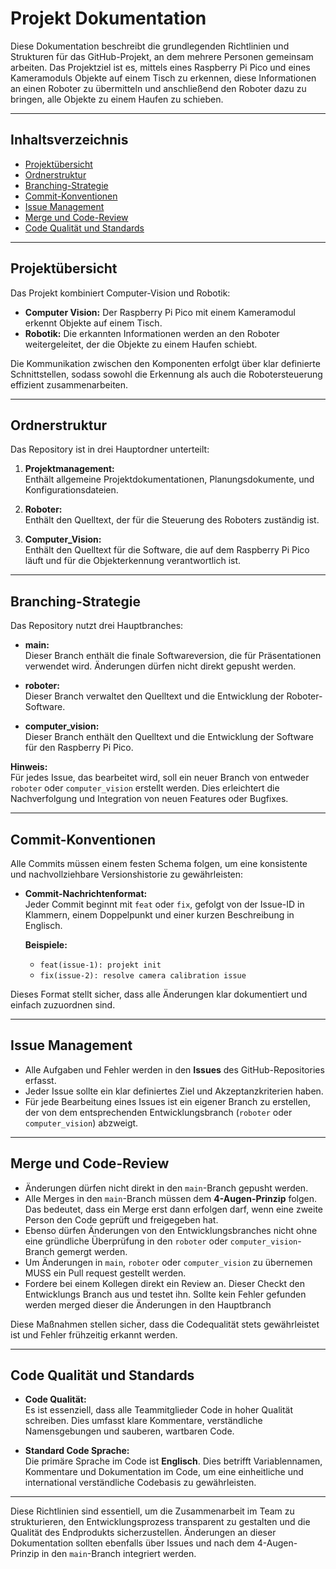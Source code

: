 # Projekt Dokumentation

Diese Dokumentation beschreibt die grundlegenden Richtlinien und Strukturen für das GitHub-Projekt, an dem mehrere Personen gemeinsam arbeiten. Das Projektziel ist es, mittels eines Raspberry Pi Pico und eines Kameramoduls Objekte auf einem Tisch zu erkennen, diese Informationen an einen Roboter zu übermitteln und anschließend den Roboter dazu zu bringen, alle Objekte zu einem Haufen zu schieben.

---

## Inhaltsverzeichnis
- [Projektübersicht](#projektübersicht)
- [Ordnerstruktur](#ordnerstruktur)
- [Branching-Strategie](#branching-strategie)
- [Commit-Konventionen](#commit-konventionen)
- [Issue Management](#issue-management)
- [Merge und Code-Review](#merge-und-code-review)
- [Code Qualität und Standards](#code-qualität-und-standards)

---

## Projektübersicht

Das Projekt kombiniert Computer-Vision und Robotik:
- **Computer Vision:** Der Raspberry Pi Pico mit einem Kameramodul erkennt Objekte auf einem Tisch.
- **Robotik:** Die erkannten Informationen werden an den Roboter weitergeleitet, der die Objekte zu einem Haufen schiebt.

Die Kommunikation zwischen den Komponenten erfolgt über klar definierte Schnittstellen, sodass sowohl die Erkennung als auch die Robotersteuerung effizient zusammenarbeiten.

---

## Ordnerstruktur

Das Repository ist in drei Hauptordner unterteilt:

1. **Projektmanagement:**  
   Enthält allgemeine Projektdokumentationen, Planungsdokumente, und Konfigurationsdateien.

2. **Roboter:**  
   Enthält den Quelltext, der für die Steuerung des Roboters zuständig ist.

3. **Computer_Vision:**  
   Enthält den Quelltext für die Software, die auf dem Raspberry Pi Pico läuft und für die Objekterkennung verantwortlich ist.

---

## Branching-Strategie

Das Repository nutzt drei Hauptbranches:

- **main:**  
  Dieser Branch enthält die finale Softwareversion, die für Präsentationen verwendet wird. Änderungen dürfen nicht direkt gepusht werden.

- **roboter:**  
  Dieser Branch verwaltet den Quelltext und die Entwicklung der Roboter-Software.

- **computer_vision:**  
  Dieser Branch enthält den Quelltext und die Entwicklung der Software für den Raspberry Pi Pico.

**Hinweis:**  
Für jedes Issue, das bearbeitet wird, soll ein neuer Branch von entweder `roboter` oder `computer_vision` erstellt werden. Dies erleichtert die Nachverfolgung und Integration von neuen Features oder Bugfixes.

---

## Commit-Konventionen

Alle Commits müssen einem festen Schema folgen, um eine konsistente und nachvollziehbare Versionshistorie zu gewährleisten:

- **Commit-Nachrichtenformat:**  
  Jeder Commit beginnt mit `feat` oder `fix`, gefolgt von der Issue-ID in Klammern, einem Doppelpunkt und einer kurzen Beschreibung in Englisch.

  **Beispiele:**
  - `feat(issue-1): projekt init`
  - `fix(issue-2): resolve camera calibration issue`

Dieses Format stellt sicher, dass alle Änderungen klar dokumentiert und einfach zuzuordnen sind.

---

## Issue Management

- Alle Aufgaben und Fehler werden in den **Issues** des GitHub-Repositories erfasst.
- Jeder Issue sollte ein klar definiertes Ziel und Akzeptanzkriterien haben.
- Für jede Bearbeitung eines Issues ist ein eigener Branch zu erstellen, der von dem entsprechenden Entwicklungsbranch (`roboter` oder `computer_vision`) abzweigt.

---

## Merge und Code-Review

- Änderungen dürfen nicht direkt in den `main`-Branch gepusht werden.
- Alle Merges in den `main`-Branch müssen dem **4-Augen-Prinzip** folgen. Das bedeutet, dass ein Merge erst dann erfolgen darf, wenn eine zweite Person den Code geprüft und freigegeben hat.
- Ebenso dürfen Änderungen von den Entwicklungsbranches nicht ohne eine gründliche Überprüfung in den `roboter` oder `computer_vision`-Branch gemergt werden.
- Um Änderungen in `main`, `roboter` oder `computer_vision` zu übernemen MUSS ein Pull request gestellt werden.
- Fordere bei einem Kollegen direkt ein Review an. Dieser Checkt den Entwicklungs Branch aus und testet ihn. Sollte kein Fehler gefunden werden merged dieser die Änderungen in den Hauptbranch

Diese Maßnahmen stellen sicher, dass die Codequalität stets gewährleistet ist und Fehler frühzeitig erkannt werden.

---

## Code Qualität und Standards

- **Code Qualität:**  
  Es ist essenziell, dass alle Teammitglieder Code in hoher Qualität schreiben. Dies umfasst klare Kommentare, verständliche Namensgebungen und sauberen, wartbaren Code.
  
- **Standard Code Sprache:**  
  Die primäre Sprache im Code ist **Englisch**. Dies betrifft Variablennamen, Kommentare und Dokumentation im Code, um eine einheitliche und international verständliche Codebasis zu gewährleisten.

---

Diese Richtlinien sind essentiell, um die Zusammenarbeit im Team zu strukturieren, den Entwicklungsprozess transparent zu gestalten und die Qualität des Endprodukts sicherzustellen. Änderungen an dieser Dokumentation sollten ebenfalls über Issues und nach dem 4-Augen-Prinzip in den `main`-Branch integriert werden.
